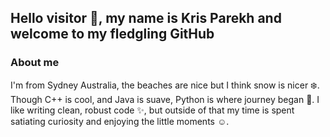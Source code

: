 ## Hello visitor 🌊, my name is Kris Parekh and welcome to my fledgling GitHub

### About me
I'm from Sydney Australia, the beaches are nice but I think snow is nicer ❄️. Though C++ is cool, and Java is suave, Python is where journey began 🐍. I like writing clean, robust code ✨, but outside of that my time is spent satiating curiosity and enjoying the little moments ☺️.
<!--
**Finger-Food/finger-food** is a ✨ _special_ ✨ repository because its `README.md` (this file) appears on your GitHub profile.

Here are some ideas to get you started:

- 🔭 I’m currently working on ...
- 🌱 I’m currently learning ...
- 👯 I’m looking to collaborate on ...
- 🤔 I’m looking for help with ...
- 💬 Ask me about ...
- 📫 How to reach me: ...
- 😄 Pronouns: ...
- ⚡ Fun fact: ...
-->
